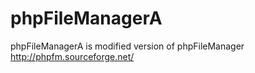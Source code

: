 phpFileManagerA
===============

phpFileManagerA is modified version of phpFileManager http://phpfm.sourceforge.net/
